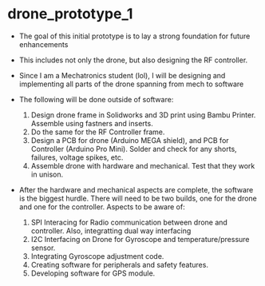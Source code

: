 # drone_prototype_1
- The goal of this initial prototype is to lay a strong foundation for future enhancements
- This includes not only the drone, but also designing the RF controller.
- Since I am a Mechatronics student (lol), I will be designing and implementing all parts of the drone spanning from mech to software
- The following will be done outside of software:
  1. Design drone frame in Solidworks and 3D print using Bambu Printer. Assemble using fastners and inserts.
  2. Do the same for the RF Controller frame.
  3. Design a PCB for drone (Arduino MEGA shield), and PCB for Controller (Arduino Pro Mini). Solder and check for any shorts, failures, voltage spikes, etc.
  4. Assemble drone with hardware and mechanical. Test that they work in unison.

- After the hardware and mechanical aspects are complete, the software is the biggest hurdle. There will need to be two builds, one for the
  drone and one for the controller. Aspects to be aware of:
  1. SPI Interacing for Radio communication between drone and controller. Also, integratting dual way interfacing
  2. I2C Interfacing on Drone for Gyroscope and temperature/pressure sensor.
  3. Integrating Gyroscope adjustment code.
  4. Creating software for peripherals and safety features.
  5. Developing software for GPS module.
